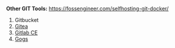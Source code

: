 
**Other GIT Tools:** https://fossengineer.com/selfhosting-git-docker/

1. Gitbucket
2. [Gitea](https://fossengineer.com/selfhosting-Gitea-docker/)
3. [Gitlab CE](https://fossengineer.com/selfhosting-gitlab-docker/)
4. [Gogs](https://fossengineer.com/selfhosting-Gogs-with-Docker/)